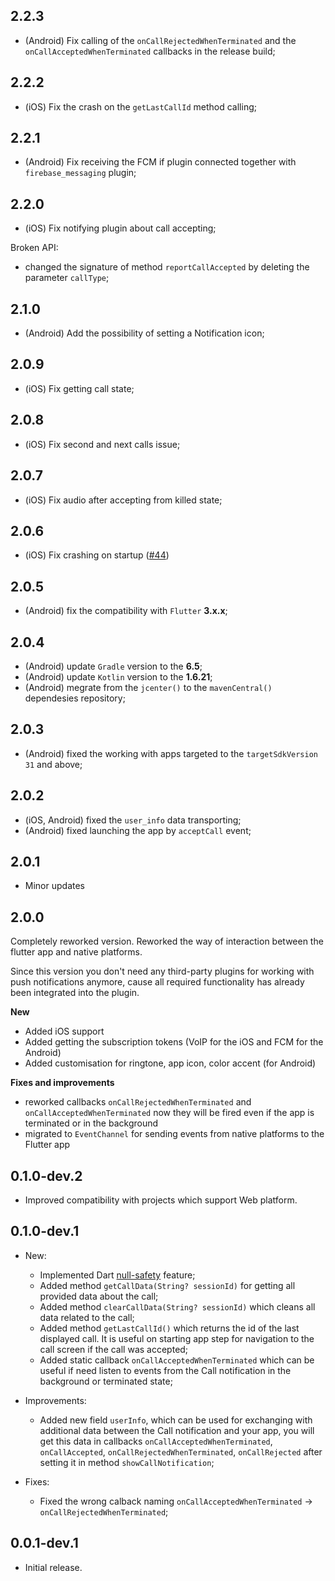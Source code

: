 ## 2.2.3
- (Android) Fix calling of the `onCallRejectedWhenTerminated` and the `onCallAcceptedWhenTerminated` callbacks in the release build;

## 2.2.2
- (iOS) Fix the crash on the `getLastCallId` method calling;

## 2.2.1

- (Android) Fix receiving the FCM if plugin connected together with `firebase_messaging` plugin;

## 2.2.0

- (iOS) Fix notifying plugin about call accepting;

Broken API:
  - changed the signature of method `reportCallAccepted` by deleting the parameter `callType`;

## 2.1.0

- (Android) Add the possibility of setting a Notification icon;

## 2.0.9

- (iOS) Fix getting call state;

## 2.0.8

- (iOS) Fix second and next calls issue;

## 2.0.7

- (iOS) Fix audio after accepting from killed state;

## 2.0.6

- (iOS) Fix crashing on startup ([#44](https://github.com/ConnectyCube/connectycube-flutter-call-kit/issues/44))

## 2.0.5

- (Android) fix the compatibility with `Flutter` **3.x.x**;

## 2.0.4

- (Android) update `Gradle` version to the **6.5**;
- (Android) update `Kotlin` version to the **1.6.21**;
- (Android) megrate from the `jcenter()` to the `mavenCentral()` dependesies repository;

## 2.0.3

- (Android) fixed the working with apps targeted to the `targetSdkVersion 31` and above;

## 2.0.2

- (iOS, Android) fixed the `user_info` data transporting;
- (Android) fixed launching the app by `acceptCall` event;

## 2.0.1

* Minor updates

## 2.0.0
Completely reworked version. Reworked the way of interaction between the flutter app and native platforms.

Since this version you don't need any third-party plugins for working with push notifications anymore, cause all required functionality has already been integrated into the plugin.

**New**
- Added iOS support
- Added getting the subscription tokens (VoIP for the iOS and FCM for the Android)
- Added customisation for ringtone, app icon, color accent (for Android)

**Fixes and improvements**
- reworked callbacks `onCallRejectedWhenTerminated` and `onCallAcceptedWhenTerminated` now they will be fired even if the app is terminated or in the background
- migrated to `EventChannel` for sending events from native platforms to the Flutter app

## 0.1.0-dev.2

* Improved compatibility with projects which support Web platform.

## 0.1.0-dev.1

* New:
    - Implemented Dart [null-safety](https://dart.dev/null-safety) feature;
    - Added method `getCallData(String? sessionId)` for getting all provided data about the call;
    - Added method `clearCallData(String? sessionId)` which cleans all data related to the call;
    - Added method `getLastCallId()` which returns the id of the last displayed call. It is useful on starting app step for navigation to the call screen if the call was accepted;
    - Added static callback `onCallAcceptedWhenTerminated` which can be useful if need listen to events from the Call notification in the background or terminated state;

* Improvements:
    - Added new field `userInfo`, which can be used for exchanging with additional data between the Call notification and your app, you will get this data in callbacks `onCallAcceptedWhenTerminated`, `onCallAccepted`, `onCallRejectedWhenTerminated`, `onCallRejected` after setting it in method `showCallNotification`;

* Fixes:
    - Fixed the wrong calback naming `onCallAcceptedWhenTerminated` -> `onCallRejectedWhenTerminated`;

## 0.0.1-dev.1

* Initial release.
